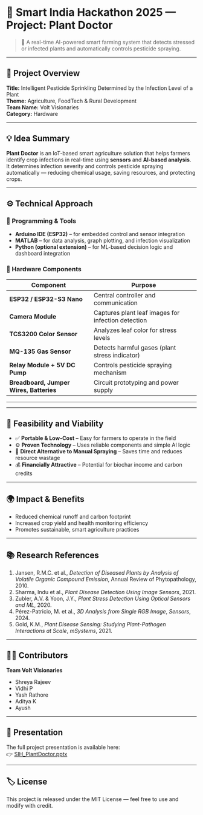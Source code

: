 # 🌱 Smart India Hackathon 2025 — Project: Plant Doctor

> 🚀 A real-time AI-powered smart farming system that detects stressed or infected plants and automatically controls pesticide spraying.

---

## 📘 Project Overview

**Title:** Intelligent Pesticide Sprinkling Determined by the Infection Level of a Plant  
**Theme:** Agriculture, FoodTech & Rural Development  
**Team Name:** Volt Visionaries  
**Category:** Hardware

---

## 💡 Idea Summary

**Plant Doctor** is an IoT-based smart agriculture solution that helps farmers identify crop infections in real-time using **sensors** and **AI-based analysis**.  
It determines infection severity and controls pesticide spraying automatically — reducing chemical usage, saving resources, and protecting crops.

---

## ⚙️ Technical Approach

### 🧠 Programming & Tools
- **Arduino IDE (ESP32)** – for embedded control and sensor integration  
- **MATLAB** – for data analysis, graph plotting, and infection visualization  
- **Python (optional extension)** – for ML-based decision logic and dashboard integration  

### 🔩 Hardware Components
| Component | Purpose |
|------------|----------|
| **ESP32 / ESP32-S3 Nano** | Central controller and communication |
| **Camera Module** | Captures plant leaf images for infection detection |
| **TCS3200 Color Sensor** | Analyzes leaf color for stress levels |
| **MQ-135 Gas Sensor** | Detects harmful gases (plant stress indicator) |
| **Relay Module + 5V DC Pump** | Controls pesticide spraying mechanism |
| **Breadboard, Jumper Wires, Batteries** | Circuit prototyping and power supply |

---

---

## 🌾 Feasibility and Viability

- ✅ **Portable & Low-Cost** – Easy for farmers to operate in the field  
- ⚙️ **Proven Technology** – Uses reliable components and simple AI logic  
- 🔄 **Direct Alternative to Manual Spraying** – Saves time and reduces resource wastage  
- 💰 **Financially Attractive** – Potential for biochar income and carbon credits  

---

## 🌍 Impact & Benefits

- Reduced chemical runoff and carbon footprint  
- Increased crop yield and health monitoring efficiency  
- Promotes sustainable, smart agriculture practices  

---

## 📚 Research References

1. Jansen, R.M.C. et al., *Detection of Diseased Plants by Analysis of Volatile Organic Compound Emission*, Annual Review of Phytopathology, 2010.  
2. Sharma, Indu et al., *Plant Disease Detection Using Image Sensors*, 2021.  
3. Zubler, A.V. & Yoon, J.Y., *Plant Stress Detection Using Optical Sensors and ML*, 2020.  
4. Pérez-Patricio, M. et al., *3D Analysis from Single RGB Image*, *Sensors*, 2024.  
5. Gold, K.M., *Plant Disease Sensing: Studying Plant-Pathogen Interactions at Scale*, *mSystems*, 2021.

---

## 👩‍💻 Contributors

**Team Volt Visionaries**  
- Shreya Rajeev  
- Vidhi P
- Yash Rathore
- Aditya K
- Ayush


---

## 📎 Presentation

The full project presentation is available here:  
👉 [SIH_PlantDoctor.pptx](./SIH_PlantDoctor.pptx)

---

## 🏷️ License
This project is released under the MIT License — feel free to use and modify with credit.
